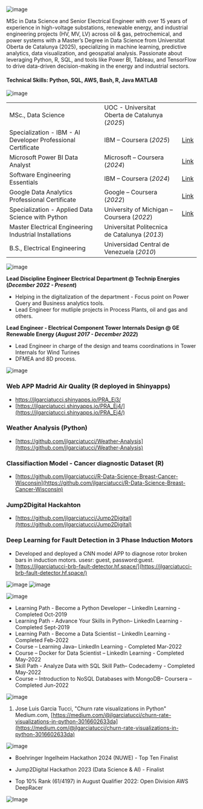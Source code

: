 ![image](https://github.com/user-attachments/assets/9b0fd10d-0bc0-456b-acdb-59991be95058)



MSc in Data Science and Senior Electrical Engineer with over 15 years of experience in high-voltage substations,
renewable energy, and industrial engineering projects (HV, MV, LV) across oil & gas, petrochemical, and power
systems with a Master’s Degree in Data Science from Universitat Oberta de Catalunya (2025), specializing in machine
learning, predictive analytics, data visualization, and geospatial analysis. Passionate about leveraging Python,
R, SQL, and tools like Power BI, Tableau, and TensorFlow to drive data-driven decision-making in the energy and
industrial sectors.


#### Technical Skills: Python, SQL, AWS, Bash, R, Java MATLAB

![image](https://github.com/user-attachments/assets/e507d485-73e0-4ee4-8902-76d760521f7e)


|                |             |      |
|----------------|-------------|------|
|MSc., Data Science	| UOC - Universitat Oberta de Catalunya (_2025_) |   
|Specialization - IBM - AI Developer Professional Certificate | IBM – Coursera (_2025_) | [Link](https://www.coursera.org/account/accomplishments/specialization/certificate/83MI1OG8MNMA)		
|Microsoft Power BI Data Analyst | Microsoft – Coursera (_2024_) | [Link](https://coursera.org/share/bb85e5088132d0fe4cd5c154541fb4c0)
|Software Engineering Essentials | IBM – Coursera (_2024_) | [Link](https://www.credly.com/badges/37db5758-c53a-4293-89b1-5eb3663a7030/linked_in_profile)
|Google Data Analytics Professional Certificate | Google – Coursera (_2022_) | [Link](https://coursera.org/share/7042f23315e39f1451bde4af8e491458)
|Specialization - Applied Data Science with Python | University of Michigan – Coursera (_2022_) | [Link](https://coursera.org/share/e7222b61ba5764d05d19a9ac90e57981)									       		
|Master Electrical Engineering Industrial Installations	| Universitat Politecnica de Catalunya (_2013_) |      			        		
|B.S., Electrical Engineering | Universidad Central de Venezuela (_2010_) |     

![image](https://github.com/user-attachments/assets/760f7ff3-d7cc-47de-bd66-7e245c038f6b)

**Lead Discipline Engineer Electrical Department @ Technip Energies (_December 2022 - Present_)**
- Helping in the digitalization of the department - Focus point on Power Query and Business analytics tools.
- Lead Engineer for mutliple projects in Process Plants, oil and gas and others.

**Lead Engineer - Electrical Component Tower Internals Design @ GE Renewable Energy (_August 2017 - December 2022_)**
- Lead Engineer in charge of the design and teams coordinations in Tower Internals for Wind Turines
- DFMEA and 8D process.

![image](https://github.com/user-attachments/assets/5550c180-4c3c-4150-9d3a-8450c9061398)

### Web APP Madrid Air Quality (R deployed in Shinyapps)
- <a href="https://jlgarciatucci.shinyapps.io/PRA_Ej3"> https://jlgarciatucci.shinyapps.io/PRA_Ej3/
- [https://jlgarciatucci.shinyapps.io/PRA_Ej4/](https://jlgarciatucci.shinyapps.io/PRA_Ej4/)

### Weather Analysis (Python)
- [https://github.com/jlgarciatucci/Weather-Analysis](https://github.com/jlgarciatucci/Weather-Analysis)

### Classifiaction Model - Cancer diagnostic Dataset (R)
- [https://github.com/jlgarciatucci/R-Data-Science-Breast-Cancer-Wisconsin](https://github.com/jlgarciatucci/R-Data-Science-Breast-Cancer-Wisconsin)

### Jump2Digital Hackahton 
- [https://github.com/jlgarciatucci/Jump2Digital](https://github.com/jlgarciatucci/Jump2Digital)

### Deep Learning for Fault Detection in 3 Phase Induction Motors  
- Developed and deployed a CNN model APP to diagnose rotor broken bars in induction motors. usesr: guest, password:guest.
- [https://jlgarciatucci-brb-fault-detector.hf.space/](https://jlgarciatucci-brb-fault-detector.hf.space/)
  

![image](https://github.com/user-attachments/assets/6bcbf6b5-71c9-404a-a8ba-b6e53f434f44)
![image](https://github.com/user-attachments/assets/fc37b96d-f7ea-449c-ba89-98f23c05b700)

![image](https://github.com/user-attachments/assets/4fc5f345-84f3-47f1-b8ee-6d64fad41cec)

- Learning Path - Become a Python Developer – LinkedIn Learning - Completed Oct-2019
- Learning Path - Advance Your Skills in Python– LinkedIn Learning - Completed Sept-2019
- Learning Path - Become a Data Scientist – LinkedIn Learning - Completed Feb-2022
- Course – Learning Java– LinkedIn Learning - Completed Mar-2022
- Course – Docker for Data Scientist – LinkedIn Learning - Completed May-2022
- Skill Path - Analyze Data with SQL Skill Path– Codecademy - Completed May-2022
- Course – Introduction to NoSQL Databases with MongoDB– Coursera – Completed Jun-2022

![image](https://github.com/user-attachments/assets/d1cc08fe-f535-4741-8f72-69784c165a6f)

1. Jose Luis Garcia Tucci, "Churn rate visualizations in Python" Medium.com, [https://medium.com/@jlgarciatucci/churn-rate-visualizations-in-python-3016602633da](https://medium.com/@jlgarciatucci/churn-rate-visualizations-in-python-3016602633da)

![image](https://github.com/user-attachments/assets/204ae525-d9ee-4640-97c1-b84823327ab9)

- Boehringer Ingelheim Hackathon 2024 (NUWE) - Top Ten Finalist
- Jump2Digital Hackathon 2023 (Data Science & AI) - Finalist
- Top 10% Rank (61/4197) in August Qualifier 2022: Open Division AWS DeepRacer

  <?php include 'img/index.php';?>







![Image](https://profile-counter.glitch.me/jlgarciatucci/count.svg)

